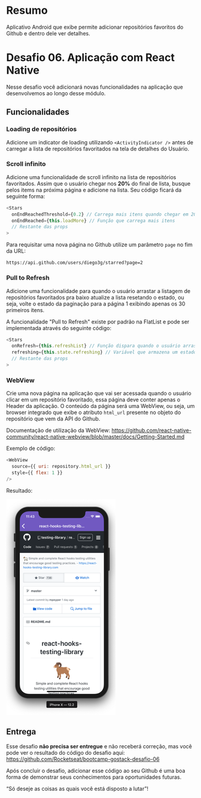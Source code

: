 # Resumo

Aplicativo Android que exibe permite adicionar repositórios favoritos do Github e dentro dele ver detalhes.

# Desafio 06. Aplicação com React Native

Nesse desafio você adicionará novas funcionalidades na aplicação que desenvolvemos ao longo desse módulo.

## Funcionalidades

### Loading de repositórios

Adicione um indicator de loading utilizando `<ActivityIndicator />` antes de carregar a lista de repositórios favoritados na tela de detalhes do Usuário.

### Scroll infinito

Adicione uma funcionalidade de scroll infinito na lista de repositórios favoritados. Assim que o usuário chegar nos **20%** do final de lista, busque pelos items na próxima página e adicione na lista. Seu código ficará da seguinte forma:

```js
<Stars
  onEndReachedThreshold={0.2} // Carrega mais itens quando chegar em 20% do fim
  onEndReached={this.loadMore} // Função que carrega mais itens
  // Restante das props
>
```

Para requisitar uma nova página no Github utilize um parâmetro `page` no fim da URL:

```
https://api.github.com/users/diego3g/starred?page=2
```

### Pull to Refresh

Adicione uma funcionalidade para quando o usuário arrastar a listagem de repositórios favoritados pra baixo atualize a lista resetando o estado, ou seja, volte o estado da paginação para a página 1 exibindo apenas os 30 primeiros itens.

A funcionalidade "Pull to Refresh" existe por padrão na FlatList e pode ser implementada através do seguinte código:

```js
<Stars
  onRefresh={this.refreshList} // Função dispara quando o usuário arrasta a lista pra baixo
  refreshing={this.state.refreshing} // Variável que armazena um estado true/false que representa se a lista está atualizando
  // Restante das props
>
```

### WebView

Crie uma nova página na aplicação que vai ser acessada quando o usuário clicar em um repositório favoritado, essa página deve conter apenas o Header da aplicação. O conteúdo da página será uma WebView, ou seja, um browser integrado que exibe o atributo `html_url` presente no objeto do repositório que vem da API do Github.

Documentação de utilização da WebView: https://github.com/react-native-community/react-native-webview/blob/master/docs/Getting-Started.md

Exemplo de código:

```js
<WebView
  source={{ uri: repository.html_url }}
  style={{ flex: 1 }}
/>
```

Resultado:

![WebView](assets-desafio/exemplo-web-view.png)

## Entrega

Esse desafio **não precisa ser entregue** e não receberá correção, mas você pode ver o resultado do código do desafio aqui: https://github.com/Rocketseat/bootcamp-gostack-desafio-06

Após concluir o desafio, adicionar esse código ao seu Github é uma boa forma de demonstrar seus conhecimentos para oportunidades futuras.

“Só deseje as coisas as quais você está disposto a lutar”!
